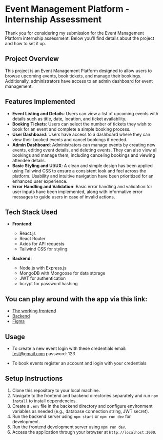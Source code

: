 # Event Management Platform - Internship Assessment

Thank you for considering my submission for the Event Management Platform internship assessment. Below you'll find details about the project and how to set it up.

## Project Overview

This project is an Event Management Platform designed to allow users to browse upcoming events, book tickets, and manage their bookings. Additionally, administrators have access to an admin dashboard for event management.

## Features Implemented

- **Event Listing and Details**: Users can view a list of upcoming events with details such as title, date, location, and ticket availability.
- **Booking Tickets**: Users can select the number of tickets they wish to book for an event and complete a simple booking process.
- **User Dashboard**: Users have access to a dashboard where they can view their booked events and cancel bookings if needed.
- **Admin Dashboard**: Administrators can manage events by creating new events, editing event details, and deleting events. They can also view all bookings and manage them, including canceling bookings and viewing attendee details.
- **Basic Styling and UI/UX**: A clean and simple design has been applied using Tailwind CSS to ensure a consistent look and feel across the platform. Usability and intuitive navigation have been prioritized for an enhanced user experience.
- **Error Handling and Validation**: Basic error handling and validation for user inputs have been implemented, along with informative error messages to guide users in case of invalid actions.

## Tech Stack Used

- **Frontend**:
  - React.js
  - React Router
  - Axios for API requests
  - Tailwind CSS for styling

- **Backend**:
  - Node.js with Express.js
  - MongoDB with Mongoose for data storage
  - JWT for authentication
  - bcrypt for password hashing

## You can play around with the app via this link:
- [The working frontend](https://etite-events-management-challenge-frontend-3d1y.vercel.app/#/users/login)
- [Backend](https://etite-events-management-challenge-backend.onrender.com/api/v1/events/all)
- [Figma](https://www.figma.com/file/xHGZ5djI9o7hvRltvge7xO/Etite-challenge?type=design&node-id=0-1&mode=design&t=jCg9kgcKFciHR891-0)


## Usage
- To create a new event login with these credentials
  email: test@gmail.com
  password: 123
  
- To book events register an account and login with your credentials

## Setup Instructions

1. Clone this repository to your local machine.
2. Navigate to the frontend and backend directories separately and run `npm install` to install dependencies.
3. Create a `.env` file in the backend directory and configure environment variables as needed (e.g., database connection string, JWT secret).
4. Run the backend server using `npm start` or `npm run dev` for development.
5. Run the frontend development server using `npm run dev`.
6. Access the application through your browser at `http://localhost:3000`.
